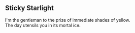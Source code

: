 Sticky Starlight
----------------
I'm the gentleman to the prize of immediate shades of yellow.  
The day utensils you in its mortal ice.  
